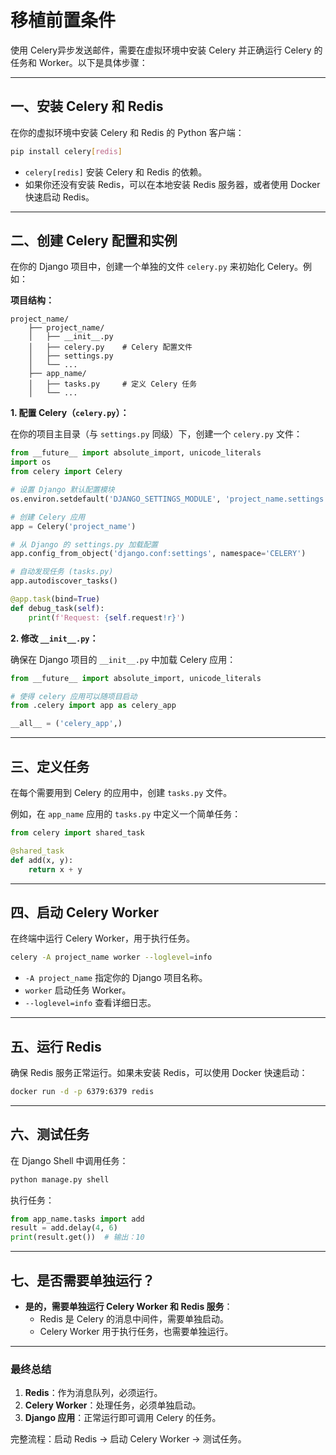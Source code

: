 # 移植前置条件
使用 Celery异步发送邮件，需要在虚拟环境中安装 Celery 并正确运行 Celery 的任务和 Worker。以下是具体步骤：

---

## 一、安装 Celery 和 Redis
在你的虚拟环境中安装 Celery 和 Redis 的 Python 客户端：

```bash
pip install celery[redis]
```

- `celery[redis]` 安装 Celery 和 Redis 的依赖。
- 如果你还没有安装 Redis，可以在本地安装 Redis 服务器，或者使用 Docker 快速启动 Redis。

---

## 二、创建 Celery 配置和实例
在你的 Django 项目中，创建一个单独的文件 `celery.py` 来初始化 Celery。例如：

**项目结构：**
```
project_name/
    ├── project_name/
    │   ├── __init__.py
    │   ├── celery.py    # Celery 配置文件
    │   ├── settings.py
    │   └── ...
    ├── app_name/
    │   ├── tasks.py     # 定义 Celery 任务
    │   └── ...
```

**1. 配置 Celery（`celery.py`）：**

在你的项目主目录（与 `settings.py` 同级）下，创建一个 `celery.py` 文件：

```python
from __future__ import absolute_import, unicode_literals
import os
from celery import Celery

# 设置 Django 默认配置模块
os.environ.setdefault('DJANGO_SETTINGS_MODULE', 'project_name.settings')

# 创建 Celery 应用
app = Celery('project_name')

# 从 Django 的 settings.py 加载配置
app.config_from_object('django.conf:settings', namespace='CELERY')

# 自动发现任务 (tasks.py)
app.autodiscover_tasks()

@app.task(bind=True)
def debug_task(self):
    print(f'Request: {self.request!r}')
```

**2. 修改 `__init__.py`：**

确保在 Django 项目的 `__init__.py` 中加载 Celery 应用：

```python
from __future__ import absolute_import, unicode_literals

# 使得 celery 应用可以随项目启动
from .celery import app as celery_app

__all__ = ('celery_app',)
```

---

## 三、定义任务
在每个需要用到 Celery 的应用中，创建 `tasks.py` 文件。

例如，在 `app_name` 应用的 `tasks.py` 中定义一个简单任务：

```python
from celery import shared_task

@shared_task
def add(x, y):
    return x + y
```

---

## 四、启动 Celery Worker
在终端中运行 Celery Worker，用于执行任务。

```bash
celery -A project_name worker --loglevel=info
```

- `-A project_name` 指定你的 Django 项目名称。
- `worker` 启动任务 Worker。
- `--loglevel=info` 查看详细日志。

---

## 五、运行 Redis
确保 Redis 服务正常运行。如果未安装 Redis，可以使用 Docker 快速启动：

```bash
docker run -d -p 6379:6379 redis
```

---

## 六、测试任务
在 Django Shell 中调用任务：

```bash
python manage.py shell
```

执行任务：

```python
from app_name.tasks import add
result = add.delay(4, 6)
print(result.get())  # 输出：10
```

---

## 七、是否需要单独运行？
- **是的，需要单独运行 Celery Worker 和 Redis 服务**：
  - Redis 是 Celery 的消息中间件，需要单独启动。
  - Celery Worker 用于执行任务，也需要单独运行。

---

### 最终总结
1. **Redis**：作为消息队列，必须运行。
2. **Celery Worker**：处理任务，必须单独启动。
3. **Django 应用**：正常运行即可调用 Celery 的任务。

完整流程：启动 Redis → 启动 Celery Worker → 测试任务。